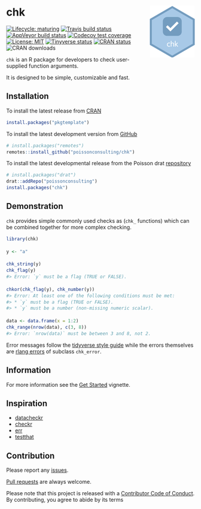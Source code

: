 
<!-- README.md is generated from README.Rmd. Please edit that file -->

# chk <img src="man/figures/logo.png" align="right" />

<!-- badges: start -->

[![Lifecycle:
maturing](https://img.shields.io/badge/lifecycle-maturing-blue.svg)](https://www.tidyverse.org/lifecycle/#maturing)
[![Travis build
status](https://travis-ci.com/poissonconsulting/chk.svg?branch=master)](https://travis-ci.com/poissonconsulting/chk)
[![AppVeyor build
status](https://ci.appveyor.com/api/projects/status/github/poissonconsulting/chk?branch=master&svg=true)](https://ci.appveyor.com/project/poissonconsulting/chk)
[![Codecov test
coverage](https://codecov.io/gh/poissonconsulting/chk/branch/master/graph/badge.svg)](https://codecov.io/gh/poissonconsulting/chk?branch=master)
[![License:
MIT](https://img.shields.io/badge/License-MIT-green.svg)](https://opensource.org/licenses/MIT)
[![Tinyverse
status](https://tinyverse.netlify.com/badge/chk)](https://CRAN.R-project.org/package=chk)
[![CRAN
status](https://www.r-pkg.org/badges/version/chk)](https://cran.r-project.org/package=chk)
![CRAN downloads](https://cranlogs.r-pkg.org/badges/chk)
<!-- badges: end -->

`chk` is an R package for developers to check user-supplied function
arguments.

It is designed to be simple, customizable and fast.

## Installation

To install the latest release from [CRAN](https://cran.r-project.org)

``` r
install.packages("pkgtemplate")
```

To install the latest development version from
[GitHub](https://github.com/poissonconsulting/chk)

``` r
# install.packages("remotes")
remotes::install_github("poissonconsulting/chk")
```

To install the latest developmental release from the Poisson drat
[repository](https://github.com/poissonconsulting/drat)

``` r
# install.packages("drat")
drat::addRepo("poissonconsulting")
install.packages("chk")
```

## Demonstration

`chk` provides simple commonly used checks as (`chk_` functions) which
can be combined together for more complex checking.

``` r
library(chk)

y <- "a"

chk_string(y)
chk_flag(y)
#> Error: `y` must be a flag (TRUE or FALSE).

chkor(chk_flag(y), chk_number(y))
#> Error: At least one of the following conditions must be met:
#> * `y` must be a flag (TRUE or FALSE).
#> * `y` must be a number (non-missing numeric scalar).

data <- data.frame(x = 1:2)
chk_range(nrow(data), c(3, 8))
#> Error: `nrow(data)` must be between 3 and 8, not 2.
```

Error messages follow the [tidyverse style
guide](https://style.tidyverse.org/error-messages.html) while the errors
themselves are [rlang
errors](https://rlang.r-lib.org/reference/abort.html) of subclass
`chk_error`.

## Information

For more information see the [Get
Started](https://poissonconsulting.github.io/chk/articles/chk.html)
vignette.

## Inspiration

  - [datacheckr](https://github.com/poissonconsulting/datacheckr/)
  - [checkr](https://github.com/poissonconsulting/checkr/)
  - [err](https://github.com/poissonconsulting/err/)
  - [testthat](https://github.com/r-lib/testthat/)

## Contribution

Please report any
[issues](https://github.com/poissonconsulting/chk/issues).

[Pull requests](https://github.com/poissonconsulting/chk/pulls) are
always welcome.

Please note that this project is released with a [Contributor Code of
Conduct](https://github.com/poissonconsulting/chk/blob/master/CODE_OF_CONDUCT.md).
By contributing, you agree to abide by its terms
